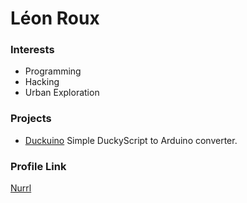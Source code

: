 # Léon Roux

### Interests

- Programming
- Hacking
- Urban Exploration

### Projects

- [Duckuino](https://github.com/Nurrl/Duckuino) Simple DuckyScript to Arduino converter.

### Profile Link

[Nurrl](https://github.com/Nurrl)
